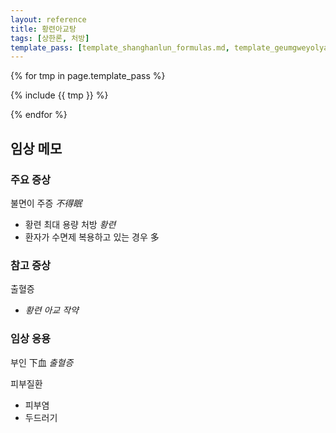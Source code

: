 ```yaml
---
layout: reference
title: 황련아교탕
tags: [상한론, 처방]
template_pass: [template_shanghanlun_formulas.md, template_geumgweyolyag_formulas.md, template_etc_formulas.md]
---
```



{% for tmp in page.template_pass %}

{% include {{ tmp }} %}

{% endfor %}


## 임상 메모


### 주요 증상

불면이 주증 _不得眠_
* 황련 최대 용량 처방 _황련_
* 환자가 수면제 복용하고 있는 경우 多

### 참고 증상

출혈증
* _황련 아교 작약_

### 임상 응용

부인 下血 _출혈증_

피부질환
* 피부염
* 두드러기
